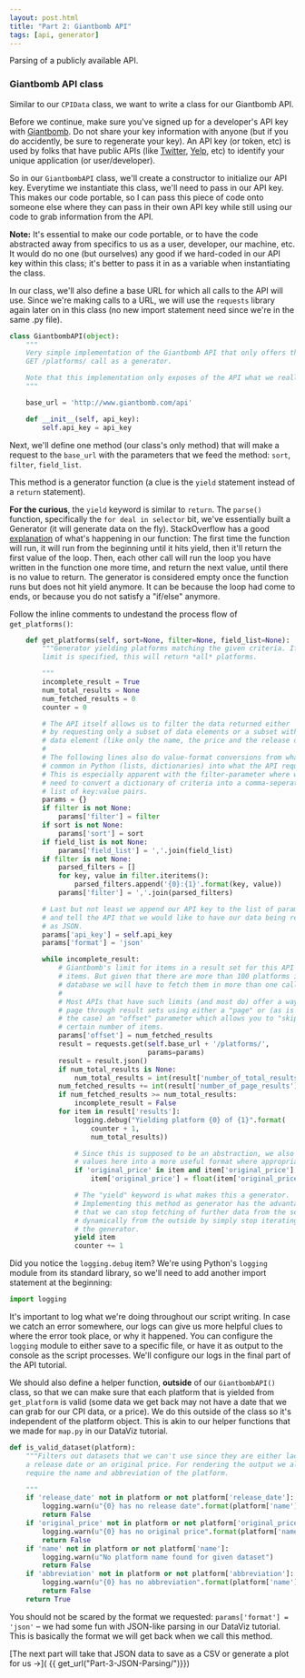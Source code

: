```yaml
---
layout: post.html
title: "Part 2: Giantbomb API"
tags: [api, generator]
---
```


Parsing of a publicly available API.

### Giantbomb API class

Similar to our `CPIData` class, we want to write a class for our Giantbomb API.

Before we continue, make sure you've signed up for a developer's API key with [Giantbomb](http://www.giantbomb.com/api/). Do not share your key information with anyone (but if you do accidently, be sure to regenerate your key).  An API key (or token, etc) is used by folks that have public APIs (like [Twitter](http://dev.twitter.com), [Yelp](http://www.yelp.com/developers/documentation/v2/overview), etc) to identify your unique application (or user/developer).

So in our `GiantbombAPI` class, we'll create a constructor to initialize our API key. Everytime we instantiate this class, we'll need to pass in our API key. This makes our code portable, so I can pass this piece of code onto someone else where they can pass in their own API key while still using our code to grab information from the API.

**Note:** It's essential to make our code portable, or to have the code abstracted away from specifics to us as a user, developer, our machine, etc. It would do no one (but ourselves) any good if we hard-coded in our API key within this class; it's better to pass it in as a variable when instantiating the class.

In our class, we'll also define a base URL for which all calls to the API will use.  Since we're making calls to a URL, we will use the `requests` library again later on in this class (no new import statement need since we're in the same .py file).

```python
class GiantbombAPI(object):
    """
    Very simple implementation of the Giantbomb API that only offers the
    GET /platforms/ call as a generator.

    Note that this implementation only exposes of the API what we really need.
    """

    base_url = 'http://www.giantbomb.com/api'

    def __init__(self, api_key):
        self.api_key = api_key
```

Next, we'll define one method (our class's only method) that will make a request to the `base_url` with the parameters that we feed the method: `sort`, `filter`, `field_list`. 

This method is a generator function (a clue is the `yield` statement instead of a `return` statement).

**For the curious**, the `yield` keyword is similar to `return`. The `parse()` function, specifically the `for deal in selector` bit, we've essentially built a Generator (it will generate data on the fly). StackOverflow has a good [explanation](http://stackoverflow.com/questions/231767/the-python-yield-keyword-explained) of what's happening in our function: The first time the function will run, it will run from the beginning until it hits yield, then it'll return the first value of the loop. Then, each other call will run the loop you have written in the function one more time, and return the next value, until there is no value to return.  The generator is considered empty once the function runs but does not hit yield anymore. It can be because the loop had come to ends, or because you do not satisfy a "if/else" anymore. 

Follow the inline comments to undestand the process flow of `get_platforms()`:

```python
	def get_platforms(self, sort=None, filter=None, field_list=None):
	    """Generator yielding platforms matching the given criteria. If no 
	    limit is specified, this will return *all* platforms.

	    """
	    incomplete_result = True
	    num_total_results = None
	    num_fetched_results = 0
	    counter = 0

	    # The API itself allows us to filter the data returned either
	    # by requesting only a subset of data elements or a subset with each
	    # data element (like only the name, the price and the release date).
	    #
	    # The following lines also do value-format conversions from what's
	    # common in Python (lists, dictionaries) into what the API requires.
	    # This is especially apparent with the filter-parameter where we
	    # need to convert a dictionary of criteria into a comma-seperated
	    # list of key:value pairs.
	    params = {}
	    if filter is not None:
	        params['filter'] = filter
	    if sort is not None:
	        params['sort'] = sort
	    if field_list is not None:
	        params['field_list'] = ','.join(field_list)
	    if filter is not None:
	        parsed_filters = []
	        for key, value in filter.iteritems():
	            parsed_filters.append('{0}:{1}'.format(key, value))
	        params['filter'] = ','.join(parsed_filters)

	    # Last but not least we append our API key to the list of parameters
	    # and tell the API that we would like to have our data being returned
	    # as JSON.
	    params['api_key'] = self.api_key
	    params['format'] = 'json'

	    while incomplete_result:
	        # Giantbomb's limit for items in a result set for this API is 100
	        # items. But given that there are more than 100 platforms in their
	        # database we will have to fetch them in more than one call.
	        #
	        # Most APIs that have such limits (and most do) offer a way to
	        # page through result sets using either a "page" or (as is here
	        # the case) an "offset" parameter which allows you to "skip" a
	        # certain number of items.
	        params['offset'] = num_fetched_results
	        result = requests.get(self.base_url + '/platforms/',
	                              params=params)
	        result = result.json()
	        if num_total_results is None:
	            num_total_results = int(result['number_of_total_results'])
	        num_fetched_results += int(result['number_of_page_results'])
	        if num_fetched_results >= num_total_results:
	            incomplete_result = False
	        for item in result['results']:
	            logging.debug("Yielding platform {0} of {1}".format(
	                counter + 1,
	                num_total_results))

	            # Since this is supposed to be an abstraction, we also convert
	            # values here into a more useful format where appropriate.
	            if 'original_price' in item and item['original_price']:
	                item['original_price'] = float(item['original_price'])

	            # The "yield" keyword is what makes this a generator.
	            # Implementing this method as generator has the advantage
	            # that we can stop fetching of further data from the server
	            # dynamically from the outside by simply stop iterating over
	            # the generator.
	            yield item
	            counter += 1
```

Did you notice the `logging.debug` item? We're using Python's `logging` module from its standard library, so we'll need to add another import statement at the beginning:

```python
import logging
```

It's important to log what we're doing throughout our script writing.  In case we catch an error somewhere, our logs can give us more helpful clues to where the error took place, or why it happened. You can configure the `logging` module to either save to a specific file, or have it as output to the console as the script processes. We'll configure our logs in the final part of the API tutorial.

We should also define a helper function, **outside** of our `GiantbombAPI()` class, so that we can make sure that each platform that is yielded from `get_platform` is valid (some data we get back may not have a date that we can grab for our CPI data, or a price).  We do this outside of the class so it's independent of the platform object. This is akin to our helper functions that we made for `map.py` in our DataViz tutorial.

```python
def is_valid_dataset(platform):
    """Filters out datasets that we can't use since they are either lacking
    a release date or an original price. For rendering the output we also
    require the name and abbreviation of the platform.

    """
    if 'release_date' not in platform or not platform['release_date']:
        logging.warn(u"{0} has no release date".format(platform['name']))
        return False
    if 'original_price' not in platform or not platform['original_price']:
        logging.warn(u"{0} has no original price".format(platform['name']))
        return False
    if 'name' not in platform or not platform['name']:
        logging.warn(u"No platform name found for given dataset")
        return False
    if 'abbreviation' not in platform or not platform['abbreviation']:
        logging.warn(u"{0} has no abbreviation".format(platform['name']))
        return False
    return True
```


You should not be scared by the format we requested: `params['format'] = 'json'` – we had some fun with JSON-like parsing in our DataViz tutorial. This is basically the format we will get back when we call this method.  

[The next part will take that JSON data to save as a CSV or generate a plot for us &rarr;]( {{ get_url("Part-3-JSON-Parsing/")}})